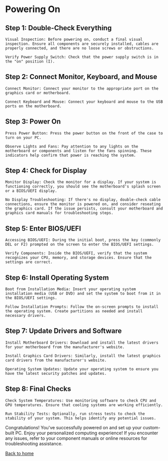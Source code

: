 # Powering On

## Step 1: Double-Check Everything

    Visual Inspection: Before powering on, conduct a final visual inspection. Ensure all components are securely installed, cables are properly connected, and there are no loose screws or obstructions.

    Verify Power Supply Switch: Check that the power supply switch is in the "on" position (I).

## Step 2: Connect Monitor, Keyboard, and Mouse

    Connect Monitor: Connect your monitor to the appropriate port on the graphics card or motherboard.

    Connect Keyboard and Mouse: Connect your keyboard and mouse to the USB ports on the motherboard.

## Step 3: Power On

    Press Power Button: Press the power button on the front of the case to turn on your PC.

    Observe Lights and Fans: Pay attention to any lights on the motherboard or components and listen for the fans spinning. These indicators help confirm that power is reaching the system.

## Step 4: Check for Display

    Monitor Display: Check the monitor for a display. If your system is functioning correctly, you should see the motherboard's splash screen or a BIOS/UEFI display.

    No Display Troubleshooting: If there's no display, double-check cable connections, ensure the monitor is powered on, and consider reseating the graphics card. If the issue persists, consult your motherboard and graphics card manuals for troubleshooting steps.

## Step 5: Enter BIOS/UEFI

    Accessing BIOS/UEFI: During the initial boot, press the key (commonly DEL or F2) prompted on the screen to enter the BIOS/UEFI settings.

    Verify Components: Inside the BIOS/UEFI, verify that the system recognizes your CPU, memory, and storage devices. Ensure that the settings are correct.

## Step 6: Install Operating System

    Boot from Installation Media: Insert your operating system installation media (USB or DVD) and set the system to boot from it in the BIOS/UEFI settings.

    Follow Installation Prompts: Follow the on-screen prompts to install the operating system. Create partitions as needed and install necessary drivers.

## Step 7: Update Drivers and Software

    Install Motherboard Drivers: Download and install the latest drivers for your motherboard from the manufacturer's website.

    Install Graphics Card Drivers: Similarly, install the latest graphics card drivers from the manufacturer's website.

    Operating System Updates: Update your operating system to ensure you have the latest security patches and updates.

## Step 8: Final Checks

    Check System Temperatures: Use monitoring software to check CPU and GPU temperatures. Ensure that cooling systems are working efficiently.

    Run Stability Tests: Optionally, run stress tests to check the stability of your system. This helps identify any potential issues.

Congratulations! You've successfully powered on and set up your custom-built PC. Enjoy your personalized computing experience! If you encounter any issues, refer to your component manuals or online resources for troubleshooting assistance.

[Back to home](https://github.com/grant-trent/1600FinalProject/tree/main)